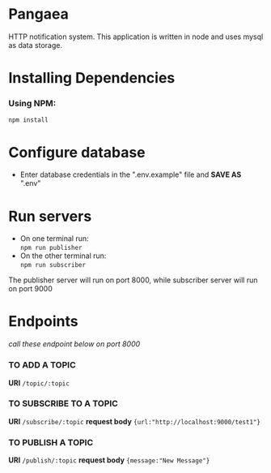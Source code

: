 # Pangaea
HTTP notification system.
This application is written in node and uses mysql as data storage.
# Installing Dependencies
### Using NPM:
`npm install`
# Configure database
* Enter database credentials in the ".env.example" file and **SAVE AS** ".env"
# Run servers
* On one terminal run:<br>
`npm run publisher`
* On the other terminal run:<br>
`npm run subscriber`

The publisher server will run on port 8000, while subscriber server will run on port 9000
# Endpoints
*call these endpoint below on port 8000*
### TO ADD A TOPIC
**URI** `/topic/:topic`

### TO SUBSCRIBE TO A TOPIC
**URI** `/subscribe/:topic` **request body**
`{url:"http://localhost:9000/test1"}`

### TO PUBLISH A TOPIC
 **URI** `/publish/:topic` **request body**
`{message:"New Message"}`


